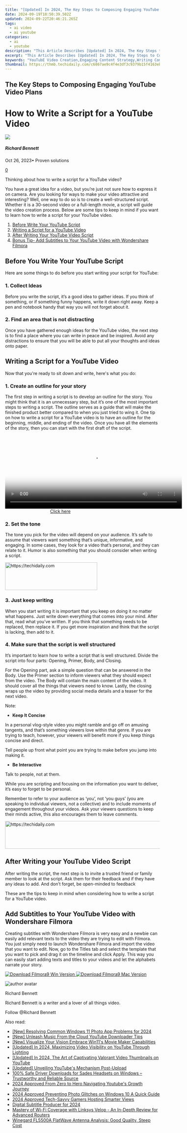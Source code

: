 ```yaml
---
title: "[Updated] In 2024, The Key Steps to Composing Engaging YouTube Video Plans"
date: 2024-09-19T18:50:39.502Z
updated: 2024-09-22T20:46:21.265Z
tags:
  - ai video
  - ai youtube
categories:
  - ai
  - youtube
description: "This Article Describes [Updated] In 2024, The Key Steps to Composing Engaging YouTube Video Plans"
excerpt: "This Article Describes [Updated] In 2024, The Key Steps to Composing Engaging YouTube Video Plans"
keywords: "YouTubE Video Creation,Engaging Content Strategy,Writing Compelling Scripts,Interactive Video Planning,Captivating Video Outlines,Video Engagement Tactics,Plan YouTube Videos Well"
thumbnail: https://thmb.techidaily.com/c6867ae9c4f4e3df3c9379b15f4163ebd35319a50b7aab7a2fe4029be64b0298.jpg
---
```


## The Key Steps to Composing Engaging YouTube Video Plans

# How to Write a Script for a YouTube Video

![](https://images.wondershare.com/filmora/article-images/richard-bennett.jpg)

##### Richard Bennett

 Oct 26, 2023• Proven solutions

[0](#commentsBoxSeoTemplate)

Thinking about how to write a script for a YouTube video?

You have a great idea for a video, but you’re just not sure how to express it on camera. Are you looking for ways to make your video attractive and interesting? Well, one way to do so is to create a well-structured script. Whether it is a 30-second video or a full-length movie, a script will guide the video creation process. Below are some tips to keep in mind if you want to learn how to write a script for your YouTube video.

1. [Before Write Your YouTube Script](#before)
2. [Writing a Script for a YouTube Video](#writing)
3. [After Writing Your YouTube Video Script](#after)
4. [Bonus Tip- Add Subtitles to Your YouTube Video with Wondershare Filmora](#bonus)

## Before You Write Your YouTube Script

Here are some things to do before you start writing your script for YouTube:

### 1\. Collect Ideas

Before you write the script, it’s a good idea to gather ideas. If you think of something, or if something funny happens, write it down right away. Keep a pen and notebook handy that way you will not forget about it.

### 2\. Find an area that is not distracting

Once you have gathered enough ideas for the YouTube video, the next step is to find a place where you can write in peace and be inspired. Avoid any distractions to ensure that you will be able to put all your thoughts and ideas onto paper.

## Writing a Script for a YouTube Video

Now that you're ready to sit down and write, here's what you do:

### 1\. Create an outline for your story

The first step in writing a script is to develop an outline for the story. You might think that it is an unnecessary step, but it’s one of the most important steps to writing a script. The outline serves as a guide that will make the finished product better compared to when you just tried to wing it. One tip on how to write a script for a YouTube video is to have an outline for the beginning, middle, and ending of the video. Once you have all the elements of the story, then you can start with the first draft of the script.

<!-- affiliate ads begin -->
<span id="1983545">
					<video width="576" height="240" style="cursor:pointer"
           poster="//a.impactradius-go.com/display-clicktoplayimage/1983545.png"
           onclick="if(!this.playClicked){this.play();this.setAttribute('controls',true);this.playClicked=true;}">
	   <source src="//a.impactradius-go.com/display-ad/22993-1983545">
	   <img src="//a.impactradius-go.com/display-clicktoplayimage/1983545.png" style="border: none; height: 100%; width: 100%; object-fit: contain">
	</video>
	<div style="width:360px;text-align:center"><a href="javascript:window.open(decodeURIComponent('https%3A%2F%2Fhomestyler.sjv.io%2Fc%2F5597632%2F1983545%2F22993'), '_blank');void(0);">Click here</a></div>
</span>
<img height="0" width="0" src="https://imp.pxf.io/i/5597632/1983545/22993" style="position:absolute;visibility:hidden;" border="0" />
<!-- affiliate ads end -->

### 2\. Set the tone

The tone you pick for the video will depend on your audience. It’s safe to assume that viewers want something that’s unique, informative, and engaging. In some cases, they look for a video that’s personal, and they can relate to it. Humor is also something that you should consider when writing a script.

<!-- affiliate ads begin -->
<a href="https://aligracehair.sjv.io/c/5597632/1997657/19272" target="_top" id="1997657">
  <img src="//a.impactradius-go.com/display-ad/19272-1997657" border="0" alt="https://techidaily.com" width="300" height="90"/>
</a>
<img height="0" width="0" src="https://aligracehair.sjv.io/i/5597632/1997657/19272" style="position:absolute;visibility:hidden;" border="0" />
<!-- affiliate ads end -->

### 3\. Just keep writing

When you start writing it is important that you keep on doing it no matter what happens. Just write down everything that comes into your mind. After that, read what you’ve written. If you think that something needs to be replaced, then replace it. If you get more inspiration and think that the script is lacking, then add to it.

### 4\. Make sure that the script is well structured

It’s important to learn how to write a script that is well structured. Divide the script into four parts: Opening, Primer, Body, and Closing.

For the Opening part, ask a simple question that can be answered in the Body. Use the Primer section to inform viewers what they should expect from the video. The Body will contain the main content of the video. It should cover all the things that viewers need to know. Lastly, the closing wraps up the video by providing social media details and a teaser for the next video.

Note:

* **Keep It Concise**

In a personal vlog-style video you might ramble and go off on amusing tangents, and that’s something viewers love within that genre. If you are trying to teach, however, your viewers will benefit more if you keep things concise and direct.

Tell people up front what point you are trying to make before you jump into making it.

* **Be Interactive**

Talk to people, not at them.

While you are scripting and focusing on the information you want to deliver, it’s easy to forget to be personal.

Remember to refer to your audience as ‘you’, not ‘you guys’ (you are speaking to individual viewers, not a collective) and to include moments of engagement throughout your videos. Ask your viewers questions to keep their minds active, this also encourages them to leave comments.

<!-- affiliate ads begin -->
<a href="https://appsumo.8odi.net/c/5597632/2118319/7443" target="_top" id="2118319">
  <img src="//a.impactradius-go.com/display-ad/7443-2118319" border="0" alt="https://techidaily.com" width="728" height="90"/>
</a>
<img height="0" width="0" src="https://appsumo.8odi.net/i/5597632/2118319/7443" style="position:absolute;visibility:hidden;" border="0" />
<!-- affiliate ads end -->

## After Writing your YouTube Video Script

After writing the script, the next step is to invite a trusted friend or family member to look at the script. Ask them for their feedback and if they have any ideas to add. And don’t forget, be open-minded to feedback

These are the tips to keep in mind when considering how to write a script for a YouTube video.

## Add Subtitles to Your YouTube Video with Wondershare Filmora

Creating subtitles with Wondershare Filmora is very easy and a newbie can easily add relevant texts to the video they are trying to edit with Filmora. You just simply need to launch Wondershare Filmora and import the video that you want to edit. Now, go to the Titles tab and select the template that you want to pick and drag it on the timeline and click Apply. This way you can easily start adding texts and titles to your videos and let the alphabets narrate your story.

[![Download Filmora9 Win Version](https://images.wondershare.com/filmora/guide/download-btn-win.jpg) ](https://tools.techidaily.com/wondershare/filmora/download/) [![Download Filmora9 Mac Version](https://images.wondershare.com/filmora/guide/download-btn-mac.jpg) ](https://tools.techidaily.com/wondershare/filmora/download/)

![author avatar](https://images.wondershare.com/filmora/article-images/richard-bennett.jpg)

Richard Bennett

Richard Bennett is a writer and a lover of all things video.

Follow @Richard Bennett

<ins class="adsbygoogle"
     style="display:block"
     data-ad-format="autorelaxed"
     data-ad-client="ca-pub-7571918770474297"
     data-ad-slot="1223367746"></ins>

<ins class="adsbygoogle"
     style="display:block"
     data-ad-client="ca-pub-7571918770474297"
     data-ad-slot="8358498916"
     data-ad-format="auto"
     data-full-width-responsive="true"></ins>

<span class="atpl-alsoreadstyle">Also read:</span>
<div><ul>
<li><a href="https://fox-friendly.techidaily.com/new-resolving-common-windows-11-photo-app-problems-for-2024/"><u>[New] Resolving Common Windows 11 Photo App Problems for 2024</u></a></li>
<li><a href="https://youtube-docs.techidaily.com/nleash-music-from-the-cloud-youtube-downloader-tips/"><u>[New] Unleash Music From the Cloud YouTube Downloader Tips</u></a></li>
<li><a href="https://fox-glue.techidaily.com/new-visualize-your-vision-embrace-win11s-movie-maker-capabilities/"><u>[New] Visualize Your Vision Embrace Win11's Movie Maker Capabilities</u></a></li>
<li><a href="https://youtube-docs.techidaily.com/ed-in-2024-maximizing-video-visibility-on-youtube-through-lighting/"><u>[Updated] In 2024, Maximizing Video Visibility on YouTube Through Lighting</u></a></li>
<li><a href="https://youtube-docs.techidaily.com/ed-in-2024-the-art-of-captivating-valorant-video-thumbnails-on-youtube/"><u>[Updated] In 2024, The Art of Captivating Valorant Video Thumbnails on YouTube</u></a></li>
<li><a href="https://youtube-docs.techidaily.com/ed-unveiling-youtubes-mechanism-post-upload/"><u>[Updated] Unveiling YouTube's Mechanism Post-Upload</u></a></li>
<li><a href="https://hardware-help.techidaily.com/100-safe-driver-downloads-for-sades-headsets-on-windows-trustworthy-and-reliable-source/"><u>100% Safe Driver Downloads for Sades Headsets on Windows – Trustworthy and Reliable Source</u></a></li>
<li><a href="https://fox-access.techidaily.com/2024-approved-from-zero-to-hero-navigating-youtubes-growth-journey/"><u>2024 Approved From Zero to Hero Navigating Youtube's Growth Journey</u></a></li>
<li><a href="https://extra-approaches.techidaily.com/2024-approved-preventing-photo-glitches-on-windows-10-a-quick-guide/"><u>2024 Approved Preventing Photo Glitches on Windows 10 A Quick Guide</u></a></li>
<li><a href="https://youtube-docs.techidaily.com/approved-tech-savvy-gamers-hosting-smarter-views/"><u>2024 Approved Tech-Savvy Gamers Hosting Smarter Views</u></a></li>
<li><a href="https://youtube-docs.techidaily.com/al-subtitle-producer-for-2024/"><u>Digital Subtitle Producer for 2024</u></a></li>
<li><a href="https://buynow-info.techidaily.com/mastery-of-wi-fi-coverage-with-linksys-velop-an-in-depth-review-for-advanced-routers/"><u>Mastery of Wi-Fi Coverage with Linksys Velop - An In-Depth Review for Advanced Routers</u></a></li>
<li><a href="https://buynow-reviews.techidaily.com/winegard-fl5500a-flatwave-antenna-analysis-good-quality-steep-cost/"><u>Winegard FL5500A FlatWave Antenna Analysis: Good Quality, Steep Cost</u></a></li>
</ul></div>

